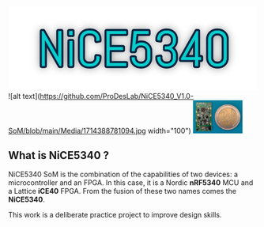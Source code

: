 ![alt text](https://github.com/ProDesLab/NiCE5340_V1.0-SoM/blob/main/Media/NiCE5340%20header%20logo%20w.jpg)
![alt text](https://github.com/ProDesLab/NiCE5340_V1.0-SoM/blob/main/Media/1714388781094.jpg width="100")
<img src="https://github.com/ProDesLab/NiCE5340_V1.0-SoM/blob/main/Media/1714388781094.jpg" width="100">

## What is NiCE5340 ?
NiCE5340 SoM is the combination of the capabilities of two devices: a microcontroller and an FPGA.
In this case, it is a Nordic **nRF5340** MCU and a Lattice **iCE40** FPGA. From the fusion of these two names comes the **NiCE5340**.

This work is a deliberate practice project to improve design skills.
